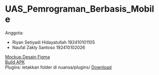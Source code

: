 # UAS_Pemrograman_Berbasis_Mobile

Anggota:
<ul>
  <li>Riyan Setiyadi Hidayatullah 192410101105</li>
  <li>Naufal Zakly Santoso 192410102026</li>
</ul>

<a href="https://www.figma.com/file/sQGNfgeH9icLtkG2RB27kX/UAS-Pemro-Mobile?node-id=0%3A1" target="_blank">Mockup Desain Figma</a><br>
<a href="https://drive.google.com/file/d/1LJzRvTY3VfY03RE5vh7cayIeaJOR8rvI/view?usp=sharing" target="_blank">Build APK</a><br>
Plugins: letakkan folder di nuansa/plugins/ <a href="https://drive.google.com/drive/folders/1mc4_93yXhvOHVipBhZQBL2ciBxMF_63v?usp=sharing" target="_blank">Download</a>
